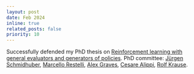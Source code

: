 ```yaml
---
layout: post
date: Feb 2024
inline: true
related_posts: false
priority: 10
---
```


Successfully defended my PhD thesis on [Reinforcement learning with general evaluators and generators of policies](https://sonar.ch/global/documents/327980). PhD committee: [Jürgen Schmidhuber](https://people.idsia.ch/~juergen/), [Marcello Restelli](https://scholar.google.com/citations?user=xdgxRiEAAAAJ&hl=en), [Alex Graves](https://scholar.google.co.uk/citations?user=DaFHynwAAAAJ&hl=en), [Cesare Alippi](https://search.usi.ch/it/persone/e45d870d6c9d9871b8cf6493e73c0558/alippi-cesare), [Rolf Krause](https://search.usi.ch/it/persone/385ec98e41e4068a2f61ba6cdbf33c9d/krause-rolf).
 <div style="height: 20px;"></div> <!-- Adjust the height as needed -->
